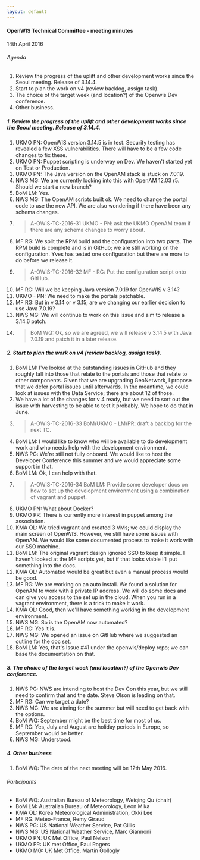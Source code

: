 ```yaml
---
layout: default
---
```

#### OpenWIS Technical Committee - meeting minutes
14th April 2016
###### Agenda
1.  Review the progress of the uplift and other development works since the Seoul meeting. Release of 3.14.4.
2.  Start to plan the work on v4 (review backlog, assign task).
3.  The choice of the target week (and location?) of the Openwis Dev conference.
4.  Other business.

##### 1.  Review the progress of the uplift and other development works since the Seoul meeting. Release of 3.14.4.
1. UKMO PN: OpenWIS version 3.14.5 is in test. Security testing has revealed a few XSS vulnerabilities. There will have to be a few code changes to fix these.
2. UKMO PN: Puppet scripting is underway on Dev.  We haven't started yet on Test or Production.
3. UKMO PN: The Java version on the OpenAM stack is stuck on 7.0.19.
4. NWS MG: We are currently looking into this with OpenAM 12.03 r5.  Should we start a new branch?
5. BoM LM: Yes.
6. NWS MG: The OpenAM scripts built ok.  We need to change the portal code to use the new API. We are also wondering if there have been any schema changes.
7. > A-OWIS-TC-2016-31 UKMO - PN: ask the UKMO OpenAM team if there are any schema changes to worry about.
8. MF RG: We split the RPM build and the configuration into two parts.  The RPM build is complete and is in GitHub; we are still working on the configuration. Yves has tested one configuration but there are more to do before we release it.
9. > A-OWIS-TC-2016-32 MF - RG: Put the configuration script onto GitHub.
10. MF RG: Will we be keeping Java version 7.0.19 for OpenWIS v 3.14?
11. UKMO - PN: We need to make the portals patchable.
12. MF RG: But in v 3.14 or v 3.15; are we changing our earlier decision to use Java 7.0.19?
13. NWS MG: We will continue to work on this issue and aim to release a 3.14.6 patch.
14. > BoM WQ: Ok, so we are agreed, we will release v 3.14.5 with Java 7.0.19 and patch it in a later release.

##### 2.  Start to plan the work on v4 (review backlog, assign task).
1. BoM LM: I've looked at the outstanding issues in GitHub and they roughly fall into those that relate to the portals and those that relate to other components.  Given that we are upgrading GeoNetwork, I propose that we defer portal issues until afterwards.  In the meantime, we could look at issues with the Data Service; there are about 12 of those.
2. We have a lot of the changes for v 4 ready, but we need to sort out the issue with harvesting to be able to test it probably.  We hope to do that in June.
3. > A-OWIS-TC-2016-33 BoM/UKMO - LM/PR: draft a backlog for the next TC.
4. BoM LM: I would like to know who will be available to do development work and who needs help with the development environment.
5. NWS PG: We're still not fully onboard.  We would like to host the Developer Conference this summer and we would appreciate some support in that.
6. BoM LM: Ok, I can help with that.
7. > A-OWIS-TC-2016-34 BoM LM: Provide some developer docs on how to set up the development environment using a combination of vagrant and puppet.
8. UKMO PN: What about Docker?
9. UKMO PR: There is currently more interest in puppet among the association.
10. KMA OL: We tried vagrant and created 3 VMs; we could display the main screen of OpenWIS.  However, we still have some issues with OpenAM.  We would like some documented process to make it work with our SSO machine.
11. BoM LM: The original vagrant design ignored SSO to keep it simple.  I haven't looked at the MF scripts yet, but if that looks viable I'll put something into the docs.
12. KMA OL: Automated would be great but even a manual process would be good.
13. MF RG: We are working on an auto install.  We found a solution for OpenAM to work with a private IP address.  We will do some docs and can give you access to the set up in the cloud. When you run in a vagrant environment, there is a trick to make it work.
14. KMA OL: Good, then we'll have something working in the development environment.
15. NWS MG: So is the OpenAM now automated?
16. MF RG: Yes it is.
17. NWS MG: We opened an issue on GitHub where we suggested an outline for the doc set.
18. BoM LM: Yes, that's Issue #41 under the openwis/deploy repo; we can base the documentation on that.

##### 3.  The choice of the target week (and location?) of the Openwis Dev conference.
1. NWS PG: NWS are intending to host the Dev Con this year, but we still need to confirm that and the date.  Steve Olson is leading on that.
2. MF RG: Can we target a date?
3. NWS MG: We are aiming for the summer but will need to get back with the options.
4. BoM WQ: September might be the best time for most of us.
5. MF RG: Yes, July and August are holiday periods in Europe, so September would be better.
6. NWS MG: Understood.

##### 4. Other business
1. BoM WQ: The date of the next meeting will be 12th May 2016.

###### Participants
- BoM WQ: Australian Bureau of Meteorology, Weiqing Qu  (chair)
- BoM LM: Australian Bureau of Meteorology, Leon Mika
- KMA OL: Korea Meteorological Administration, Okki Lee
- MF RG: Meteo-France, Remy Giraud
- NWS PG: US National Weather Service, Pat Gillis
- NWS MG: US National Weather Service, Marc Giannoni
- UKMO PN: UK Met Office, Paul Nelson
- UKMO PR: UK met Office, Paul Rogers
- UKMO MG: UK Met Office, Martin Gollogly
